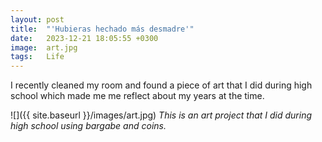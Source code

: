 ```yaml
---
layout: post
title:  "'Hubieras hechado más desmadre'"
date:   2023-12-21 18:05:55 +0300
image:  art.jpg
tags:   Life
---
```




I recently cleaned my room and found a piece of art that I did during high school which made me  me reflect about my years at the time.

![]({{ site.baseurl }}/images/art.jpg)
*This is an art project that I did during high school using bargabe and coins.*




